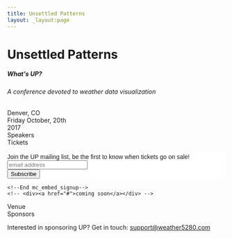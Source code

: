```yaml
---
title: Unsettled Patterns
layout: _layout:page
---
```


<div id="content">
  <h1 id="conference-title">Unsettled Patterns</h1>

  <h5>What's UP?</h5>
  <h6>A conference devoted to weather data visualization</h6>

  <div class="section" id="date">
    <div>Denver, CO</div>
    <div>Friday October, 20th</div>
    <div>2017</div>
  </div>

  <div class="section">
    <div class="font-big">Speakers</div>
  </div>


  <div class="section">
    <div class="font-big">Tickets</div>
    <br />
      <!-- Begin MailChimp Signup Form -->
    <link href="//cdn-images.mailchimp.com/embedcode/horizontal-slim-10_7.css" rel="stylesheet" type="text/css">
    <style type="text/css">
    	#mc_embed_signup{background:#fff; clear:left; font:14px Helvetica,Arial,sans-serif; width:100%;}
    	/* Add your own MailChimp form style overrides in your site stylesheet or in this style block.
    	   We recommend moving this block and the preceding CSS link to the HEAD of your HTML file. */
    </style>
    <div id="mc_embed_signup">
    <form action="//weather5280.us6.list-manage.com/subscribe/post?u=3e5570974f&amp;id=85fcebd444" method="post" id="mc-embedded-subscribe-form" name="mc-embedded-subscribe-form" class="validate" target="_blank" novalidate>
        <div id="mc_embed_signup_scroll">
    	<label for="mce-EMAIL">Join the UP mailing list, be the first to know when tickets go on sale!</label>
    	<input type="email" value="" name="EMAIL" class="email" id="mce-EMAIL" placeholder="email address" required>
        <!-- real people should not fill this in and expect good things - do not remove this or risk form bot signups-->
        <div style="position: absolute; left: -5000px;" aria-hidden="true"><input type="text" name="b_3e5570974f_85fcebd444" tabindex="-1" value=""></div>
        <div class="clear"><input type="submit" value="Subscribe" name="subscribe" id="mc-embedded-subscribe" class="button"></div>
        </div>
    </form>
    </div>

    <!--End mc_embed_signup-->
    <!-- <div><a href="#">coming soon</a></div> -->
  </div>

  <div class="section">
    <div class="font-big">Venue</div>
  </div>

  <div class="section">
    <div class="font-big">Sponsors</div>
    <p>Interested in sponsoring UP? Get in touch: <a href="mailto:support@weather5280.com">support@weather5280.com</a></p>
  </div>
</div>
